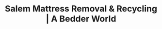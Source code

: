 ---
layout: location.njk
title: "Salem Mattress Removal & Recycling | A Bedder World"
description: "Professional mattress removal in Salem, OR. Oregon State Capital specialists for government workers, families, and students. Capital city disposal starting $125."
permalink: "/mattress-removal/oregon/salem/"
city: "Salem"
state: "Oregon"
stateAbbr: "OR"
stateSlug: "oregon"
tier: 2
coordinates: 
  lat: 44.9429
  lng: -123.0351
pricing:
  startingPrice: 125
  single: 125
  queen: 155
  king: 180
  boxSpring: 30
zipCodes: ["97301", "97302", "97303", "97304", "97305", "97306", "97317"]
neighborhoods: [
  {
    "name": "West Salem",
    "zipCodes": ["97304"]
  },
  {
    "name": "Northeast Salem",
    "zipCodes": ["97301"]
  },
  {
    "name": "East Lancaster",
    "zipCodes": ["97305"]
  },
  {
    "name": "North Lancaster",
    "zipCodes": ["97305"]
  },
  {
    "name": "Hayesville",
    "zipCodes": ["97304"]
  },
  {
    "name": "Central Area",
    "zipCodes": ["97301"]
  },
  {
    "name": "Grant",
    "zipCodes": ["97302"]
  },
  {
    "name": "Highland",
    "zipCodes": ["97302"]
  },
  {
    "name": "Morningside",
    "zipCodes": ["97302"]
  },
  {
    "name": "Sunnyslope",
    "zipCodes": ["97302"]
  },
  {
    "name": "South Central",
    "zipCodes": ["97302"]
  },
  {
    "name": "South Gateway",
    "zipCodes": ["97306"]
  },
  {
    "name": "Southeast Mill Creek",
    "zipCodes": ["97317"]
  },
  {
    "name": "Southeast Salem",
    "zipCodes": ["97317"]
  },
  {
    "name": "Southwest",
    "zipCodes": ["97303"]
  },
  {
    "name": "Northgate",
    "zipCodes": ["97303"]
  },
  {
    "name": "Greater Gubser",
    "zipCodes": ["97305"]
  },
  {
    "name": "Lansing",
    "zipCodes": ["97301"]
  },
  {
    "name": "Faye Wright",
    "zipCodes": ["97305"]
  },
  {
    "name": "Four Corners",
    "zipCodes": ["97317"]
  }
]
nearbyCities: []
reviews:
  count: 16
  featured:
    - author: "State Employee Mark D."
      rating: 5
      text: "Perfect service during my agency transfer. They coordinated around my state work schedule and handled our split-level layout professionally."
      neighborhood: "Four Corners"
    - author: "Legislative Aide Jennifer S."
      rating: 5
      text: "Great timing during session break. They understood government worker schedules and delivered exactly as promised for our apartment upgrade."
      neighborhood: "Central Area"
    - author: "Teacher Lisa M."
      rating: 4
      text: "Reliable pickup service. Fair pricing and they handled the bridge access logistics without any scheduling delays. Would use again."
      neighborhood: "West Salem"
    - author: "Salem Health Nurse Robert K."
      rating: 5
      text: "Called Tuesday, mattress gone Wednesday morning. Professional team that worked around our healthcare shift patterns perfectly."
      neighborhood: "Northeast Salem"
    - author: "County Worker Amanda T."
      rating: 5
      text: "Excellent service during our move. They understood all the regulations and provided documentation for our HOA requirements."
      neighborhood: "Highland"
    - author: "Willamette Student Parent Carol"
      rating: 5
      text: "Needed quick turnover for our rental property. They coordinated with tenant schedules and made the whole process effortless."
      neighborhood: "South Central"
pageContent:
  heroDescription: "Professional Mattress Removal in Salem! Serving Oregon's state capital with government worker scheduling, family homes, and student housing starting $125. Capital city specialists - over 1 million mattresses recycled nationwide."

  aboutService: "Our Salem mattress pickup service understands the unique rhythm of Oregon's state capital, where 181,273+ residents and 40,000+ government employees create distinct housing and scheduling needs throughout the year. We specialize in Salem's capital city characteristics - from state employee relocations in Four Corners neighborhoods to Willamette University student housing near campus, West Salem family homes across the river to legislative session timing that affects downtown rentals. Our experienced teams navigate Marion County's disposal regulations while serving the community that houses Oregon's political center, with expertise in government worker schedules, family neighborhood moves, and the seasonal rhythms of state employment cycles. With transparent pricing and understanding of both state agency timing and family home upgrades, we eliminate the complications of Oregon's new mattress stewardship program while serving the stable, professional community that makes Salem Oregon's administrative heart. Having recycled over 1 million mattresses nationwide, our Salem operation serves state employees upgrading during transfers, families moving through established neighborhoods like Highland and Morningside, and the diverse community of residents who chose this blend of government stability, family values, and Willamette Valley access in Oregon's capital city."

  serviceAreasIntro: "Complete mattress pickup throughout Salem's diverse neighborhoods and housing types, from government worker communities to family-friendly residential areas:"

  regulationsCompliance: "We handle Oregon's new mattress stewardship program and Marion County disposal requirements while coordinating with government agency schedules and family timing needs. Our service provides documentation for property managers, accommodates state employee relocations, and supports Salem's role as Oregon's administrative center."

  environmentalImpact: "Our Salem service demonstrates environmental leadership through partnerships with Marion County recycling facilities and Oregon's new mattress stewardship program. Each mattress pickup diverts 40 pounds from regional landfills while supporting the sustainable policies pioneered in Oregon's capital city. After serving state capital residents, we've recycled 1,320 mattresses (52,800 pounds) that directly support the environmental stewardship values championed by state agencies and implemented throughout Oregon. This local processing approach reduces transport emissions while creating jobs that serve Salem's diverse economic base including state government, Salem Health, and the educational institutions that make this Oregon's political and administrative center. By choosing professional mattress removal, Salem families and government workers contribute to the environmental leadership that flows from Oregon's capital city throughout the entire state's sustainability initiatives."

  howItWorksScheduling: "Government and family-friendly scheduling with easy online booking throughout Salem. State employee coordination accommodates agency schedules, legislative session timing, and the diverse needs of Oregon's capital city community."

  howItWorksService: "Our team specializes in Salem's unique capital city landscape and government community needs. We handle state employee relocations, coordinate with family neighborhood requirements, navigate Willamette River access, and respect both professional schedules and residential community guidelines."

  howItWorksDisposal: "Licensed transport to certified Marion County recycling facilities where materials support regional sustainability initiatives. Steel springs and foam components contribute to Oregon's environmental leadership and continued sustainable development throughout the capital region."

  sidebarStats:
    mattressesRemoved: "1320"

localRegulations: "Salem residents must comply with Oregon's new mattress stewardship program which provides free disposal through participating retailers after a $22.50 fee on new mattress purchases effective January 1, 2025. Marion County regulations require approved disposal sites only and prohibit storing bulk waste on private property under nuisance ordinances. Government employee housing often has specific bulk item policies that vary by property management companies and neighborhood associations. The new statewide Extended Producer Responsibility program encourages professional disposal services over individual transfer station trips. Our professional service eliminates these mattress disposal complications by handling all stewardship program coordination, working within government employee housing requirements, providing proper documentation for property managers and HOAs, and supporting Oregon's environmental leadership through certified recycling partnerships that demonstrate the capital city's commitment to sustainable living."

faqs:
  - question: "How quickly can you remove my mattress in Salem?"
    answer: "We provide easy online booking with next-day pickup throughout all Salem ZIP codes, designed for state employee schedules, family timing, and legislative session coordination. Flexible appointments accommodate government agency relocations and the diverse scheduling needs of Oregon's capital city community."
    
  - question: "Do you work with state employee schedules and government housing?"
    answer: "Absolutely. We understand state government timing including agency transfers, legislative session schedules, and the unique needs of Oregon's 40,000+ government employees. Our service coordinates with state worker relocations, government housing policies, and the professional schedules that define Salem's workforce."
    
  - question: "Can you handle West Salem and Willamette River area access?"
    answer: "Yes, our team specializes in Salem's geography including West Salem across the Willamette River and all areas connected by the city's bridge system. We understand cross-river logistics, coordinate timing for bridge access, and provide reliable service throughout the entire Salem metropolitan area."
    
  - question: "What's included in your Salem mattress removal service?"
    answer: "Complete capital city service includes pickup from government worker neighborhoods and family homes, coordination with state employee schedules, specialized handling for Marion County requirements, Willamette University area service, and eco-friendly disposal through certified recycling facilities supporting Oregon's environmental leadership."
    
  - question: "Do you serve Willamette University students and campus area housing?"
    answer: "Definitely. We provide service for student housing including university area apartments and off-campus rentals. Our team understands academic calendar timing, semester transitions, and coordinates with both university housing policies and private student rental requirements near campus."
    
  - question: "How do you coordinate with Oregon's new mattress disposal regulations?"
    answer: "We handle all aspects of Oregon's new mattress stewardship program effective January 2025, including the $22.50 fee coordination and Extended Producer Responsibility requirements. Our service ensures proper compliance with state regulations while providing convenient disposal that supports Oregon's environmental leadership initiatives."
    
  - question: "Can you work with different Salem neighborhood requirements?"
    answer: "Yes, we adapt our service to Salem's diverse community landscape - from Four Corners government worker concentrations to West Salem family neighborhoods, Central Area downtown housing to established residential areas like Highland and Morningside. Each location receives specialized handling appropriate to its community requirements."
    
  - question: "What happens to mattresses after pickup in Salem?"
    answer: "Mattresses go to certified Marion County recycling facilities where steel springs, foam, and fabric are separated for reuse in regional construction and manufacturing projects. This supports Oregon's environmental leadership while creating a local circular economy that benefits the capital city community and broader state sustainability initiatives flowing from Salem throughout Oregon."
---